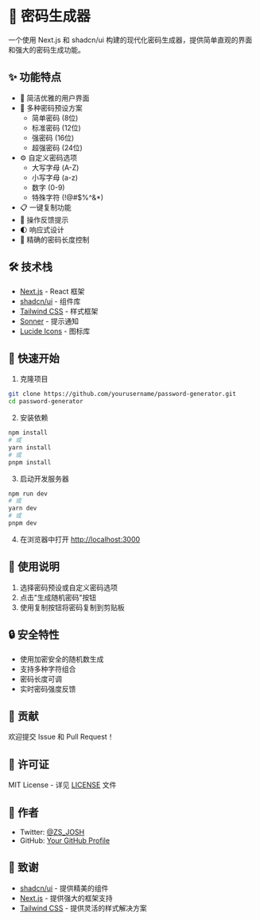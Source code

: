 # 🔐 密码生成器

一个使用 Next.js 和 shadcn/ui 构建的现代化密码生成器，提供简单直观的界面和强大的密码生成功能。

## ✨ 功能特点

- 🎨 简洁优雅的用户界面
- 🔄 多种密码预设方案
  - 简单密码 (8位)
  - 标准密码 (12位)
  - 强密码 (16位)
  - 超强密码 (24位)
- ⚙️ 自定义密码选项
  - 大写字母 (A-Z)
  - 小写字母 (a-z)
  - 数字 (0-9)
  - 特殊字符 (!@#$%^&*)
- 📋 一键复制功能
- 🔔 操作反馈提示
- 🌓 响应式设计
- 🎯 精确的密码长度控制

## 🛠️ 技术栈

- [Next.js](https://nextjs.org/) - React 框架
- [shadcn/ui](https://ui.shadcn.com/) - 组件库
- [Tailwind CSS](https://tailwindcss.com/) - 样式框架
- [Sonner](https://sonner.emilkowal.ski/) - 提示通知
- [Lucide Icons](https://lucide.dev/) - 图标库

## 🚀 快速开始

1. 克隆项目
```bash
git clone https://github.com/yourusername/password-generator.git
cd password-generator
```

2. 安装依赖
```bash
npm install
# 或
yarn install
# 或
pnpm install
```

3. 启动开发服务器
```bash
npm run dev
# 或
yarn dev
# 或
pnpm dev
```

4. 在浏览器中打开 [http://localhost:3000](http://localhost:3000)

## 📝 使用说明

1. 选择密码预设或自定义密码选项
2. 点击"生成随机密码"按钮
3. 使用复制按钮将密码复制到剪贴板

## 🔒 安全特性

- 使用加密安全的随机数生成
- 支持多种字符组合
- 密码长度可调
- 实时密码强度反馈

## 🤝 贡献

欢迎提交 Issue 和 Pull Request！

## 📄 许可证

MIT License - 详见 [LICENSE](LICENSE) 文件

## 👤 作者

- Twitter: [@ZS_JOSH](https://x.com/ZS_JOSH)
- GitHub: [Your GitHub Profile](https://github.com/yourusername)

## 🙏 致谢

- [shadcn/ui](https://ui.shadcn.com/) - 提供精美的组件
- [Next.js](https://nextjs.org/) - 提供强大的框架支持
- [Tailwind CSS](https://tailwindcss.com/) - 提供灵活的样式解决方案
